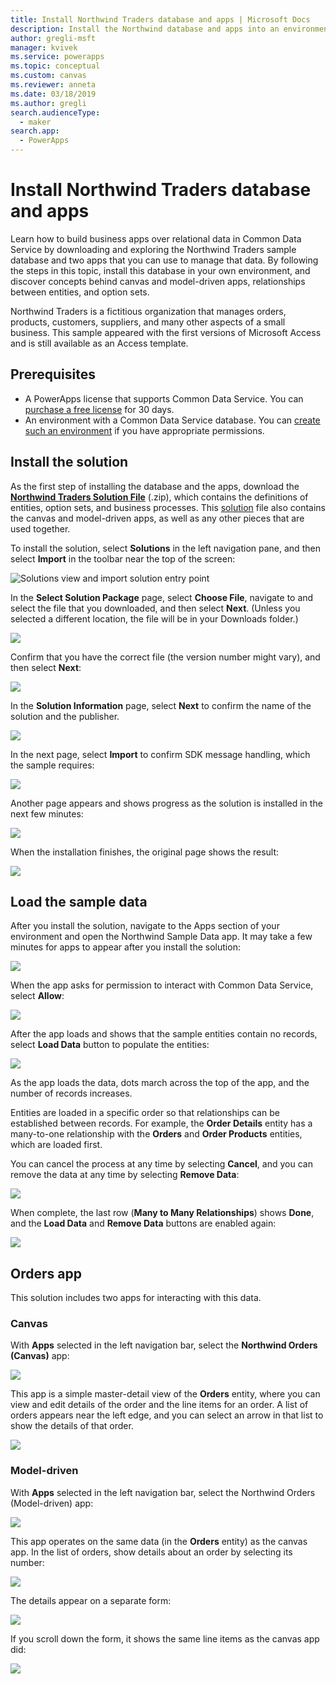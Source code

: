 ```yaml
---
title: Install Northwind Traders database and apps | Microsoft Docs
description: Install the Northwind database and apps into an environment to explore relational concepts.
author: gregli-msft
manager: kvivek
ms.service: powerapps
ms.topic: conceptual
ms.custom: canvas
ms.reviewer: anneta
ms.date: 03/18/2019
ms.author: gregli
search.audienceType: 
  - maker
search.app: 
  - PowerApps
---
```

# Install Northwind Traders database and apps

Learn how to build business apps over relational data in Common Data Service by downloading and exploring the Northwind Traders sample database and two apps that you can use to manage that data. By following the steps in this topic, install this database in your own environment, and discover concepts behind canvas and model-driven apps, relationships between entities, and option sets.

Northwind Traders is a fictitious organization that manages orders, products, customers, suppliers, and many other aspects of a small business. This sample appeared with the first versions of Microsoft Access and is still available as an Access template.

## Prerequisites

- A PowerApps license that supports Common Data Service. You can [purchase a free license](../signup-for-powerapps.md) for 30 days.
- An environment with a Common Data Service database. You can [create such an environment](https://docs.microsoft.com/power-platform/admin/create-environment) if you have appropriate permissions.

## Install the solution

As the first step of installing the database and the apps, download the [**Northwind Traders Solution File**](https://pwrappssamples.blob.core.windows.net/samples/NorthwindTraders_1_0_0_1.zip)  (.zip), which contains the definitions of entities, option sets, and business processes. This [solution](../../developer/common-data-service/introduction-solutions) file also contains the canvas and model-driven apps, as well as any other pieces that are used together.

To install the solution, select **Solutions** in the left navigation pane, and then select **Import** in the toolbar near the top of the screen: 

![Solutions view and import solution entry point](media/northwind-install/solution-import.png)

In the **Select Solution Package** page, select **Choose File**, navigate to and select the file that you downloaded, and then select **Next**. (Unless you selected a different location, the file will be in your Downloads folder.)

![](media/northwind-install/select-solution.png)

Confirm that you have the correct file (the version number might vary), and then select **Next**:

![](media/northwind-install/confirm-solution.png)

In the **Solution Information** page, select **Next** to confirm the name of the solution and the publisher.

![](media/northwind-install/confirm-publisher.png)

In the next page, select **Import** to confirm SDK message handling, which the sample requires:

![](media/northwind-install/confirm-sdk.png)

Another page appears and shows progress as the solution is installed in the next few minutes:

![](media/northwind-install/solution-progress.png)

When the installation finishes, the original page shows the result:

![](media/northwind-install/solution-success.png)
 
## Load the sample data

After you install the solution, navigate to the Apps section of your environment and open the Northwind Sample Data app. It may take a few minutes for apps to appear after you install the solution:

![](media/northwind-install/sample-data-app.png)

When the app asks for permission to interact with Common Data Service, select **Allow**:

![](media/northwind-install/sample-data-permission.png)

After the app loads and shows that the sample entities contain no records, select **Load Data** button to populate the entities:

![](media/northwind-install/sample-data-load.png)

As the app loads the data, dots march across the top of the app, and the number of records increases.

Entities are loaded in a specific order so that relationships can be established between records. For example, the **Order Details** entity has a many-to-one relationship with the **Orders** and **Order Products** entities, which are loaded first.  

You can cancel the process at any time by selecting **Cancel**, and you can remove the data at any time by selecting **Remove Data**:

![](media/northwind-install/sample-data-progress.png)

When complete, the last row (**Many to Many Relationships**) shows **Done**, and the **Load Data** and **Remove Data** buttons are enabled again: 

![](media/northwind-install/sample-data-complete.png)

## Orders app

This solution includes two apps for interacting with this data.

### Canvas

With **Apps** selected in the left navigation bar, select the **Northwind Orders (Canvas)** app:

![](media/northwind-install/orders-canvas-app.png)

This app is a simple master-detail view of the **Orders** entity, where you can view and edit details of the order and the line items for an order. A list of orders appears near the left edge, and you can select an arrow in that list to show the details of that order.

![](media/northwind-install/orders-canvas.png)

### Model-driven

With **Apps** selected in the left navigation bar, select the Northwind Orders (Model-driven) app:

![](media/northwind-install/orders-model-app.png)

This app operates on the same data (in the **Orders** entity) as the canvas app. In the list of orders, show details about an order by selecting its number:

![](media/northwind-install/orders-model.png)

The details appear on a separate form:

![](media/northwind-install/orders-model-2.png)

If you scroll down the form, it shows the same line items as the canvas app did:

![](media/northwind-install/orders-model-3.png)